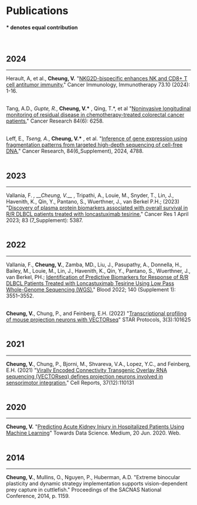 # Publications
#### __*__ denotes equal contribution
<br>


## 2024
---
Herault, A, et al., __Cheung, V.__  "[NKG2D-bispecific enhances NK and CD8+ T cell antitumor immunity.](https://doi.org/10.1007/s00262-024-03795-2)" Cancer Immunology, Immunotherapy 73.10 (2024): 1-16.
<br>
<br>


Tang, A.D.*, Gupte, R.*, __Cheung, V.*__ , Qing, T.*, et al "[Noninvasive longitudinal monitoring of residual disease in chemotherapy-treated colorectal cancer patients.](https://doi.org/10.1158/1538-7445.AM2024-6258)" Cancer Research 84(6): 6258.<br>
<br>


Leff, E.*, Tseng, A.*, __Cheung, V.*__ , et al. "[Inference of gene expression using fragmentation patterns from targeted high-depth sequencing of cell-free DNA.](https://doi.org/10.1158/1538-7445.AM2024-4788)" Cancer Research, 84(6_Supplement), 2024, 4788.
<br>
<br>



## 2023
---
Vallania, F. *, __Cheung, V.*__ , Tripathi, A., Louie, M., Snyder, T., Lin, J., Havenith, K., Qin, Y., Pantano, S., Wuerthner, J., van Berkel P.H.; (2023) "[Discovery of plasma protein biomarkers associated with overall survival in R/R DLBCL patients treated with loncastuximab tesirine.](https://aacrjournals.org/cancerres/article/83/7_Supplement/5387/720596)" Cancer Res 1 April 2023; 83 (7_Supplement): 5387.
<br>
<br>


## 2022
---
Vallania, F., __Cheung, V.__, Zamba, MD., Liu, J., Pasupathy, A., Donnella, H., Bailey, M., Louie, M., Lin, J., Havenith, K., Qin, Y., Pantano, S., Wuerthner, J., van Berkel, PH.; [Identification of Predictive Biomarkers for Response of R/R DLBCL Patients Treated with Loncastuximab Tesirine Using Low Pass Whole-Genome Sequencing (WGS).](https://ash.confex.com/ash/2022/webprogram/Paper168993.html)" Blood 2022; 140 (Supplement 1): 3551–3552.
<br>
<br>


__Cheung, V.__, Chung, P., and Feinberg, E.H. (2022) "[Transcriptional profiling of mouse projection neurons with VECTORseq](https://doi.org/10.1016/j.xpro.2022.101625)" STAR Protocols, 3(3):101625
<br>
<br>


## 2021
---
__Cheung, V.__, Chung, P., Bjorni, M., Shvareva, V.A., Lopez, Y.C., and Feinberg, E.H. (2021) "[Virally Encoded Connectivity Transgenic Overlay RNA sequencing (VECTORseq) defines projection neurons involved in sensorimotor integration.](https://doi.org/10.1016/j.celrep.2021.110131)" Cell Reports, 37(12):110131
<br>
<br>


## 2020
---
__Cheung, V.__ "[Predicting Acute Kidney Injury in Hospitalized Patients Using Machine Learning](https://towardsdatascience.com/predicting-acute-kidney-injury-in-hospitalized-patients-53ca07525e67)" Towards Data Science. Medium, 20 Jun. 2020. Web.
<br>
<br>


## 2014
---
__Cheung, V.__, Mullins, O., Nguyen, P., Huberman, A.D. "Extreme binocular plasticity and dynamic strategy implementation supports vision-dependent prey capture in cuttlefish." Proceedings of the SACNAS National Conference, 2014, p. 1159.
<br>
<br>




